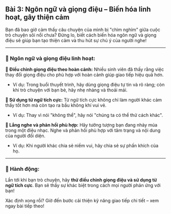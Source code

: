 ## Bài 3: Ngôn ngữ và giọng điệu – Biến hóa linh hoạt, gây thiện cảm

Bạn đã bao giờ cảm thấy câu chuyện của mình bị "chìm nghỉm" giữa cuộc trò chuyện sôi nổi chưa? Đừng lo, biết cách biến hóa ngôn ngữ và giọng điệu sẽ giúp bạn tạo thiện cảm và thu hút sự chú ý của người nghe!

---

### 📌 Ngôn ngữ và giọng điệu linh hoạt:

**🔹 Điều chỉnh giọng điệu theo hoàn cảnh:**
Nhiều sinh viên đã thấy rằng việc thay đổi giọng điệu cho phù hợp với hoàn cảnh giúp giao tiếp hiệu quả hơn.  
- Ví dụ: Trong buổi thuyết trình, hãy dùng giọng điệu tự tin và rõ ràng; còn khi trò chuyện với bạn bè, hãy nhẹ nhàng và thoải mái.  

**🔹 Sử dụng từ ngữ tích cực:**
Từ ngữ tích cực không chỉ làm người khác cảm thấy tốt hơn mà còn tạo ra bầu không khí vui vẻ.  
- Ví dụ: Thay vì nói "không thể", hãy nói "chúng ta có thể thử cách khác".  

**🔹 Lắng nghe và phản hồi phù hợp:**
Hãy tưởng tượng bạn đang nhảy múa trong một điệu nhạc. Nghe và phản hồi phù hợp với tâm trạng và nội dung của người đối diện.  
- Ví dụ: Khi người khác chia sẻ niềm vui, hãy chia sẻ sự phấn khích của họ.  

---

### 🚀 Hành động:

Lần tới khi bạn trò chuyện, hãy **thử điều chỉnh giọng điệu và sử dụng từ ngữ tích cực**. Bạn sẽ thấy sự khác biệt trong cách mọi người phản ứng với bạn!

Xác định xong rồi? Giờ đến bước cải thiện kỹ năng giao tiếp chi tiết – xem ngay bài tiếp theo!